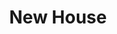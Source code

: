 ---
pid: CH890
title: New House
location_transcription: 
zipcode: 
outside_phl: 
neighborhood: 
age: 
age_range: 
instagram: 
image_file_name: CH_890.jpg
proposal_transcription: In a city with this much homeless it is wrong to have so many
  empty houses. help the homeless make into vacant homes.
topic: Human Rights,Inequality,Philadelphia,Social Justice
topic_summary: 0, 0, 0, 0
type: Infrastructure,Space
keywords_other: home, homeless, vacant houses
credit: 
image_labels: 
twitter: 
facebook: 
permalink: "/monuments/ch890/"
layout: item-page
---
